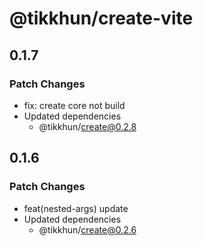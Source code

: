 # @tikkhun/create-vite

## 0.1.7

### Patch Changes

- fix: create core not build
- Updated dependencies
  - @tikkhun/create@0.2.8

## 0.1.6

### Patch Changes

- feat(nested-args) update
- Updated dependencies
  - @tikkhun/create@0.2.6
